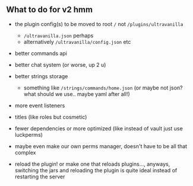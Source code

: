 ## What to do for v2 hmm

* the plugin config(s) to be moved to root `/` not `/plugins/ultravanilla`
    * `/ultravanilla.json` perhaps
    * alternatively `/ultravanilla/config.json` etc

* better commands api
* better chat system (or worse, up 2 u)
* better strings storage
    * something like `/strings/commands/home.json` (or maybe not json? what should we use.. maybe yaml after all!)
* more event listeners
* titles (like roles but cosmetic)
* fewer dependencies or more optimized (like instead of vault just use luckperms)
* maybe even make our own perms manager, doesn't have to be all that complex
* reload the plugin! or make one that reloads plugins..., anyways, switching the jars and reloading the plugin is quite
  ideal instead of restarting the server